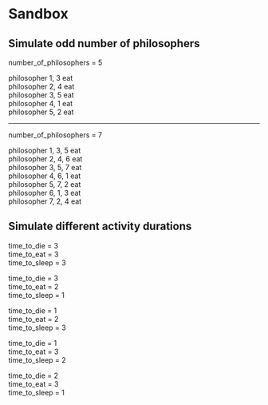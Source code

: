 # Sandbox
## Simulate odd number of philosophers
number_of_philosophers = 5

philosopher 1, 3 eat\
philosopher 2, 4 eat\
philosopher 3, 5 eat\
philosopher 4, 1 eat\
philosopher 5, 2 eat

--------------------------------------------------------------------------------

number_of_philosophers = 7

philosopher 1, 3, 5 eat\
philosopher 2, 4, 6 eat\
philosopher 3, 5, 7 eat\
philosopher 4, 6, 1 eat\
philosopher 5, 7, 2 eat\
philosopher 6, 1, 3 eat\
philosopher 7, 2, 4 eat

## Simulate different activity durations
time_to_die		=	3\
time_to_eat		= 	3\
time_to_sleep	=	3

time_to_die		= 	3\
time_to_eat		= 	2\
time_to_sleep	=	1

time_to_die		= 	1\
time_to_eat		= 	2\
time_to_sleep 	=	3

time_to_die		= 	1\
time_to_eat		= 	3\
time_to_sleep	=	2

time_to_die		= 	2\
time_to_eat		= 	3\
time_to_sleep	=	1

